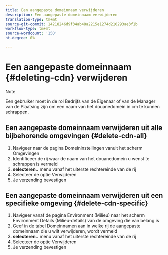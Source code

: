 ```yaml
---
title: Een aangepaste domeinnaam verwijderen
description: Een aangepaste domeinnaam verwijderen
translation-type: tm+mt
source-git-commit: 14218246d9f34ab48a2215e1274d210293ae3f1b
workflow-type: tm+mt
source-wordcount: '150'
ht-degree: 0%

---
```



# Een aangepaste domeinnaam {#deleting-cdn} verwijderen

>[!NOTE]
>Een gebruiker moet in de rol Bedrijfs van de Eigenaar of van de Manager van de Plaatsing zijn om een naam van het douanedomein in cm te kunnen schrappen.

## Een aangepaste domeinnaam verwijderen uit alle bijbehorende omgevingen {#delete-cdn-all}

1. Navigeer naar de pagina Domeininstellingen vanuit het scherm Omgevingen
1. Identificeer de rij waar de naam van het douanedomein u wenst te schrappen is vermeld
1. **selecteren..** menu vanaf het uiterste rechtereinde van de rij
1. Selecteer de optie Verwijderen
1. Je verzending bevestigen


## Een aangepaste domeinnaam verwijderen uit een specifieke omgeving {#delete-cdn-specific}

1. Navigeer vanaf de pagina Environment (Milieu) naar het scherm Environment Details (Milieu-details) van de omgeving die van belang is
1. Geef in de tabel Domeinnamen aan in welke rij de aangepaste domeinnaam die u wilt verwijderen, wordt vermeld
1. **selecteren..** menu vanaf het uiterste rechtereinde van de rij
1. Selecteer de optie Verwijderen
1. Je verzending bevestigen
